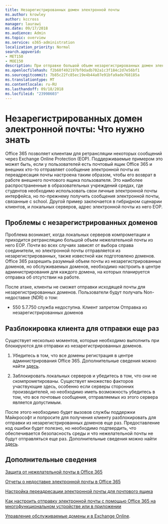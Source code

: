 ```yaml
---
title: Незарегистрированных домен электронной почты
ms.author: krowley
author: kccross
manager: laurawi
ms.date: 09/17/2018
ms.audience: Admin
ms.topic: overview
ms.service: o365-administration
localization_priority: Normal
search.appverid:
- MET150
- MOE150
description: При отправке большой объем незарегистрированных домен электронной почты, риск блокирования электронной почты. В этой статье, чтобы получить дополнительные сведения.
ms.openlocfilehash: f2b60f492197bf0dadb702a1c3f184c2d7e56bf1
ms.sourcegitcommit: 7b85c22fc85ec19e4b44a07e91bfa9ade768185a
ms.translationtype: MT
ms.contentlocale: ru-RU
ms.lasthandoff: 09/18/2018
ms.locfileid: "23998603"
---
```

# <a name="unregistered-domain-email-what-you-need-to-know"></a>Незарегистрированных домен электронной почты: Что нужно знать

Office 365 позволяет клиентам для ретрансляции некоторых сообщений через Exchange Online Protection (EOP). Поддерживаемые примером это может быть, если у пользователей есть почтовый ящик Office 365 и внешних кто-то отправляет сообщение электронной почты их переадресация почты настроена таким образом, чтобы его возврат в работе внешнего почтового ящика пользователя. Это наиболее распространенные в образовательных учреждений средах, где студентов необходимо использовать свои личные электронной почты интерфейса, но по-прежнему получить сообщения электронной почты, связанные с school. Другой пример заключается в гибридном сценарии клиентов, и локальных серверов, адрес электронной почты из него EOP.

## <a name="problems-with-unregistered-domains"></a>Проблемы с незарегистрированных доменов

Проблема возникает, когда локальных серверов компрометации и приходится ретрансляцию большой объем нежелательной почты из него EOP. Почти во всех случаях зависят от выбора справа соединители, но электронной почты отправляется из незарегистрированных, также известной как подготовлено доменов. Office 365 разрешить разумный объем почты из незарегистрированных доменов, но обслуживаемых доменов, необходимо настроить в центре администрирования для каждого домена, на которых планируется отправка об отсутствии на работе.

После атаке, клиенты не сможет отправки исходящей почты для незарегистрированных доменов. Пользователи будут получать Non-недоставке (NDR) о том:

- 550 5.7.750 служба недоступна. Клиент запретом Отправка из незарегистрированных доменов

## <a name="unblocking-tenant-in-order-to-send-again"></a>Разблокировка клиента для отправки еще раз

Существует несколько моментов, которые необходимо выполнить при блокируются для отправки из незарегистрированных доменов.

1. Убедитесь в том, что все домены регистрация в центре администрирования Office 365. Дополнительные сведения можно найти [здесь](https://docs.microsoft.com/en-us/exchange/mail-flow-best-practices/manage-accepted-domains/manage-accepted-domains).

2. Заблокировать локальных серверов и убедитесь в том, что они не скомпрометированы. Существует множество факторов участвующие здесь, особенно если серверы сторонних производителей, но необходимо иметь возможность убедитесь в том, что все почтовые сообщения, отправляемых из этого сервера является допустимым.

После этого необходимо будет вызовов службы поддержки Майкрософт и попросите для получения клиенту разблокировать для отправки из незарегистрированных доменов еще раз.  Предоставление код ошибки будет полезно, но необходимо подтвердить, что обеспечивается безопасность среды и что нежелательной почты не будут отправляться еще раз. Дополнительные сведения можно найти [здесь](https://support.office.com/en-us/article/Contact-support-for-business-products-Admin-Help-32a17ca7-6fa0-4870-8a8d-e25ba4ccfd4b#ID0EAADAAA=online).
  
## <a name="for-more-information"></a>Дополнительные сведения

[Защита от нежелательной почты в Office 365](anti-spam-protection.md)

[Отчеты о недоставке электронной почты в Office 365](https://support.office.com/article/email-non-delivery-reports-in-office-365-51daa6b9-2e35-49c4-a0c9-df85bf8533c3)

[Настройка переадресации электронной почты для почтового ящика](https://docs.microsoft.com/en-us/exchange/recipients-in-exchange-online/manage-user-mailboxes/configure-email-forwarding)

[Как настроить отправку электронной почты с помощью Office 365 на многофункциональном устройстве или в приложении](https://support.office.com/en-us/article/How-to-set-up-a-multifunction-device-or-application-to-send-email-using-Office-365-69f58e99-c550-4274-ad18-c805d654b4c4)

[Управление обслуживаемые домены и в Exchange Online](https://docs.microsoft.com/en-us/exchange/mail-flow-best-practices/manage-accepted-domains/manage-accepted-domains).
